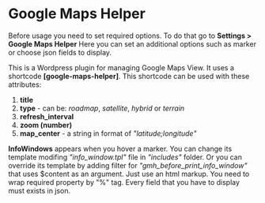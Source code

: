 # Google Maps Helper
<p>
  Before usage you need to set required options. To do that go to <b>Settings > Google Maps Helper</b> Here you can set an additional options such as marker or choose json fields to display.  
</p>
<p>This is a Wordpress plugin for managing Google Maps View.
It uses a shortcode <b>[google-maps-helper]</b>. This shortcode can be used with these attributes:</p> 
<ol>
  <li><b>title</b></li>
  <li><b>type</b> - can be: <i>roadmap</i>, <i>satellite</i>, <i>hybrid</i> or <i>terrain</i></li>
  <li><b>refresh_interval</b></li>
  <li><b>zoom (number)</b></li>
  <li><b>map_center</b> - a string in format of <i>"latitude;longitude"</i></li>
</ol>  
<p><b>InfoWindows</b> appears when you hover a marker. You can change its template modifing <i>"info_window.tpl"</i> file in <i>"includes"</i> folder. Or you can override its template by adding filter for <i>"gmh_before_print_info_window"</i> that uses $content as an argument. Just use an html markup. You need to wrap required property by "%" tag. Every field that you have to display must exists in json.</p>
